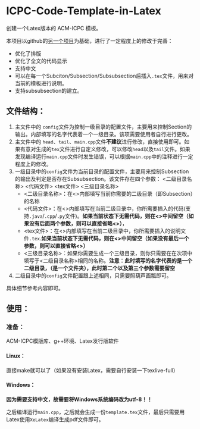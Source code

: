 ﻿# ICPC-Code-Template-in-Latex


创建一个Latex版本的 ACM-ICPC 模板。

本项目以github的[另一个项目](https://github.com/jasison27/ACM-ICPC-CodeTemplate-Late)为基础，进行了一定程度上的修改于完善：

- 优化了排版
- 优化了全文的代码显示
- 支持中文
- 可以在每一个Subciton/Subsection/Subsubsection后插入`.tex`文件，用来对当前的模板进行说明。
- 支持subsubsection的建立。

## 文件结构：

1. 主文件中的 `config`文件为控制一级目录的配置文件，主要用来控制Section的输出。内部填写的名字代表着一个一级目录。该项需要使用者自行进行更改。
2. 主文件中的 `head`、`tail`、`main.cpp`文件**不建议**进行修改，直接使用即可。如果有意对生成的`tex`文件进行自定义修改，可以修改`head`以及`tail`文件。如果发现编译运行`main.cpp`文件时发生错误，可以根据`main.cpp`中的注释进行一定程度上的修改。
3. 一级目录中的`config`文件为当前目录的配置文件，主要用来控制Subsection的输出及判定是否存在Subsubsection。该文件存在四个参数：
<二级目录名称> <代码文件> <tex文件> <三级目录名称>
   - <二级目录名称>：在<>内部填写当前你需要的二级目录（即Subsection）的名称
   - <代码文件>：在<>内部填写在当前二级目录中，你所需要插入的代码(支持`.java`/`.cpp`/`.py`文件)。**如果当前状态下无需代码，则在<>中间留空（如果没有后面两个参数，则可以直接省略<>）**，
   - <tex文件>：在<>内部填写在当前二级目录中，你所需要插入的说明文件`.tex`.**如果当前状态下无需代码，则在<>中间留空（如果没有最后一个参数，则可以直接省略<>）**
   - <三级目录名称>：如果你需要生成一个三级目录，则你只需要在在次项中填写于<二级目录名称>相同的名称。**注意：此时填写的名字代表的是一个二级目录，（是一个文件夹），此时第二个以及第三个参数需要留空**
4. 二级目录中的`config`文件配置跟上述相同，只需要照葫芦画瓢即可。

具体细节参考内容即可。

## 使用：

### 准备：

ACM-ICPC模版库、g++环境、Latex发行版软件

#### Linux：

直接make就可以了（如果没有安装Latex，需要自行安装一下texlive-full）

#### Windows：

**因为需要支持中文，故需要将Windows系统编码改为utf-8！！**

之后编译运行`main.cpp`，之后就会生成一份`template.tex`文件，最后只需要用Latex使用`XeLatex`编译生成pdf文件即可。
